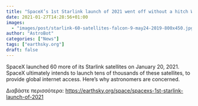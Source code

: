 ```yaml
---
title: "SpaceX’s 1st Starlink launch of 2021 went off without a hitch Wednesday"
date: 2021-01-27T14:28:56+01:00
images:
  - "images/post/starlink-60-satellites-falcon-9-may24-2019-800x450.jpg"
author: "AstroBot"
categories: ["News"]
tags: ["earthsky.org"]
draft: false
---
```


SpaceX launched 60 more of its Starlink satellites on January 20, 2021. SpaceX ultimately intends to launch tens of thousands of these satellites, to provide global internet access. Here’s why astronomers are concerned.

Διαβάστε περισσότερα: https://earthsky.org/space/spacexs-1st-starlink-launch-of-2021
